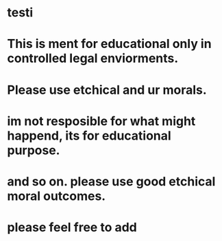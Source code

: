 # testi
# This is ment for educational only in controlled legal enviorments.
# Please use etchical and ur morals.
# im not resposible for what might happend, its for educational purpose.
# and so on. please use good etchical moral outcomes. 
# please feel free to add
